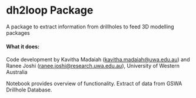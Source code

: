 # dh2loop Package

A package to extract information from drillholes to feed 3D modelling packages

#### What it does:
  
Code development by Kavitha Madaiah (kavitha.madaiah@uwa.edu.au) and Ranee Joshi (ranee.joshi@research.uwa.edu.au), University of Western Australia

Notebook provides overview of functionality. Extract of data from GSWA Drillhole Database.

